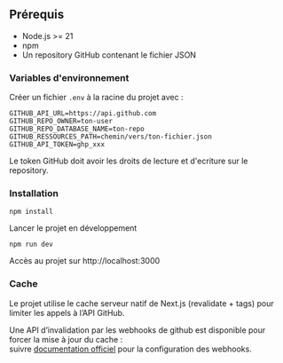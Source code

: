 ## Prérequis

- Node.js >= 21
- npm
- Un repository GitHub contenant le fichier JSON

### Variables d'environnement

Créer un fichier `.env` à la racine du projet avec :

```env
GITHUB_API_URL=https://api.github.com
GITHUB_REPO_OWNER=ton-user
GITHUB_REPO_DATABASE_NAME=ton-repo
GITHUB_RESSOURCES_PATH=chemin/vers/ton-fichier.json
GITHUB_API_TOKEN=ghp_xxx
```

Le token GitHub doit avoir les droits de lecture et d'ecriture sur le repository.

### Installation

```
npm install
```

Lancer le projet en développement

```
npm run dev
```

Accès au projet sur http://localhost:3000

### Cache

Le projet utilise le cache serveur natif de Next.js (revalidate + tags) pour limiter les appels à l’API GitHub.

Une API d’invalidation par les webhooks de github est disponible pour forcer la mise à jour du cache :  
suivre [documentation officiel](https://docs.github.com/en/webhooks/using-webhooks/handling-webhook-deliveries) pour la configuration des webhooks.
